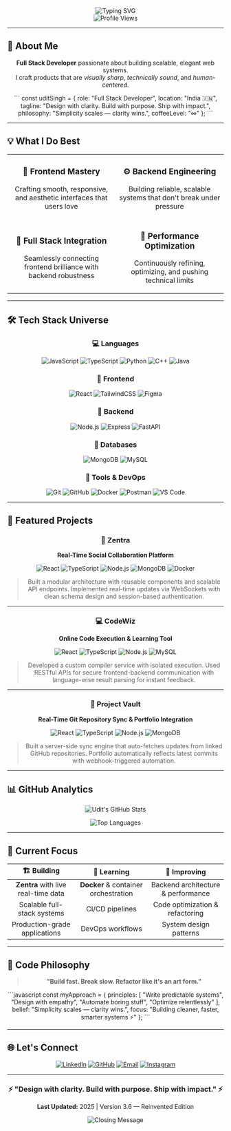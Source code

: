 <div align="center">
  
  <!-- Animated Header -->
  <img src="https://readme-typing-svg.herokuapp.com?font=Fira+Code&size=32&duration=3000&pause=1000&color=00D9FF&center=true&vCenter=true&width=600&lines=Hey+there!+I'm+Udit+Singh+👋;Full+Stack+Developer+⚙️;Crafting+Scalable+Web+Experiences" alt="Typing SVG" />

  <br/>
  
  <!-- Profile Views Counter -->
  <img src="https://komarev.com/ghpvc/?username=Uditsingh5&color=00D9FF&style=for-the-badge&label=PROFILE+VIEWS" alt="Profile Views" />
  
</div>

---

## 🎯 About Me

<div align="center">
  <p>
    <strong>Full Stack Developer</strong> passionate about building scalable, elegant web systems.<br/>
    I craft products that are <em>visually sharp</em>, <em>technically sound</em>, and <em>human-centered</em>.
  </p>
  
  \`\`\`
  const uditSingh = {
    role: "Full Stack Developer",
    location: "India 🇮🇳",
    tagline: "Design with clarity. Build with purpose. Ship with impact.",
    philosophy: "Simplicity scales — clarity wins.",
    coffeeLevel: "∞"
  };
  \`\`\`
</div>

---

## 💡 What I Do Best

<table align="center">
  <tr>
    <td align="center" width="50%">
      <h3>🎨 Frontend Mastery</h3>
      <p>Crafting smooth, responsive, and aesthetic interfaces that users love</p>
    </td>
    <td align="center" width="50%">
      <h3>⚙️ Backend Engineering</h3>
      <p>Building reliable, scalable systems that don't break under pressure</p>
    </td>
  </tr>
  <tr>
    <td align="center" width="50%">
      <h3>🧩 Full Stack Integration</h3>
      <p>Seamlessly connecting frontend brilliance with backend robustness</p>
    </td>
    <td align="center" width="50%">
      <h3>🚀 Performance Optimization</h3>
      <p>Continuously refining, optimizing, and pushing technical limits</p>
    </td>
  </tr>
</table>

---

## 🛠️ Tech Stack Universe

<div align="center">

### 💻 Languages
![JavaScript](https://img.shields.io/badge/JavaScript-F7DF1E?style=for-the-badge&logo=javascript&logoColor=black)
![TypeScript](https://img.shields.io/badge/TypeScript-3178C6?style=for-the-badge&logo=typescript&logoColor=white)
![Python](https://img.shields.io/badge/Python-3776AB?style=for-the-badge&logo=python&logoColor=white)
![C++](https://img.shields.io/badge/C++-00599C?style=for-the-badge&logo=cplusplus&logoColor=white)
![Java](https://img.shields.io/badge/Java-ED8B00?style=for-the-badge&logo=java&logoColor=white)

### 🎨 Frontend
![React](https://img.shields.io/badge/React-61DAFB?style=for-the-badge&logo=react&logoColor=black)
![TailwindCSS](https://img.shields.io/badge/Tailwind_CSS-38B2AC?style=for-the-badge&logo=tailwind-css&logoColor=white)
![Figma](https://img.shields.io/badge/Figma-F24E1E?style=for-the-badge&logo=figma&logoColor=white)

### 🚀 Backend
![Node.js](https://img.shields.io/badge/Node.js-339933?style=for-the-badge&logo=nodedotjs&logoColor=white)
![Express](https://img.shields.io/badge/Express-000000?style=for-the-badge&logo=express&logoColor=white)
![FastAPI](https://img.shields.io/badge/FastAPI-009688?style=for-the-badge&logo=fastapi&logoColor=white)

### 💾 Databases
![MongoDB](https://img.shields.io/badge/MongoDB-13AA52?style=for-the-badge&logo=mongodb&logoColor=white)
![MySQL](https://img.shields.io/badge/MySQL-4479A1?style=for-the-badge&logo=mysql&logoColor=white)

### 🧪 Tools & DevOps
![Git](https://img.shields.io/badge/Git-F05032?style=for-the-badge&logo=git&logoColor=white)
![GitHub](https://img.shields.io/badge/GitHub-181717?style=for-the-badge&logo=github&logoColor=white)
![Docker](https://img.shields.io/badge/Docker-2496ED?style=for-the-badge&logo=docker&logoColor=white)
![Postman](https://img.shields.io/badge/Postman-FF6C37?style=for-the-badge&logo=postman&logoColor=white)
![VS Code](https://img.shields.io/badge/VS_Code-007ACC?style=for-the-badge&logo=visual-studio-code&logoColor=white)

</div>

---

## 🚀 Featured Projects

<div align="center">

### 🧭 Zentra
**Real-Time Social Collaboration Platform**

![React](https://img.shields.io/badge/React-61DAFB?style=flat-square&logo=react&logoColor=black)
![TypeScript](https://img.shields.io/badge/TypeScript-3178C6?style=flat-square&logo=typescript&logoColor=white)
![Node.js](https://img.shields.io/badge/Node.js-339933?style=flat-square&logo=nodedotjs&logoColor=white)
![MongoDB](https://img.shields.io/badge/MongoDB-13AA52?style=flat-square&logo=mongodb&logoColor=white)
![Docker](https://img.shields.io/badge/Docker-2496ED?style=flat-square&logo=docker&logoColor=white)

> Built a modular architecture with reusable components and scalable API endpoints. Implemented real-time updates via WebSockets with clean schema design and session-based authentication.

---

### 💻 CodeWiz
**Online Code Execution & Learning Tool**

![React](https://img.shields.io/badge/React-61DAFB?style=flat-square&logo=react&logoColor=black)
![TypeScript](https://img.shields.io/badge/TypeScript-3178C6?style=flat-square&logo=typescript&logoColor=white)
![Node.js](https://img.shields.io/badge/Node.js-339933?style=flat-square&logo=nodedotjs&logoColor=white)
![MySQL](https://img.shields.io/badge/MySQL-4479A1?style=flat-square&logo=mysql&logoColor=white)

> Developed a custom compiler service with isolated execution. Used RESTful APIs for secure frontend-backend communication with language-wise result parsing for instant feedback.

---

### 📂 Project Vault
**Real-Time Git Repository Sync & Portfolio Integration**

![React](https://img.shields.io/badge/React-61DAFB?style=flat-square&logo=react&logoColor=black)
![TypeScript](https://img.shields.io/badge/TypeScript-3178C6?style=flat-square&logo=typescript&logoColor=white)
![Node.js](https://img.shields.io/badge/Node.js-339933?style=flat-square&logo=nodedotjs&logoColor=white)
![MongoDB](https://img.shields.io/badge/MongoDB-13AA52?style=flat-square&logo=mongodb&logoColor=white)

> Built a server-side sync engine that auto-fetches updates from linked GitHub repositories. Portfolio automatically reflects latest commits with webhook-triggered automation.

</div>

---

## 📊 GitHub Analytics

<div align="center">

![Udit's GitHub Stats](https://github-readme-stats.vercel.app/api?username=Uditsingh5&show_icons=true&theme=tokyonight&hide_border=true&bg_color=0d1117&title_color=00D9FF&icon_color=00D9FF&text_color=c9d1d9)

![Top Languages](https://github-readme-stats.vercel.app/api/top-langs?username=Uditsingh5&layout=compact&theme=tokyonight&hide_border=true&bg_color=0d1117&title_color=00D9FF&text_color=c9d1d9)

</div>

---

## 🎯 Current Focus

<div align="center">

| 🏗️ Building | 🧠 Learning | 🚀 Improving |
|:---:|:---:|:---:|
| **Zentra** with live real-time data | **Docker** & container orchestration | Backend architecture & performance |
| Scalable full-stack systems | CI/CD pipelines | Code optimization & refactoring |
| Production-grade applications | DevOps workflows | System design patterns |

</div>

---

## 💬 Code Philosophy

<div align="center">

> **"Build fast. Break slow. Refactor like it's an art form."**

\`\`\`javascript
const myApproach = {
  principles: [
    "Write predictable systems",
    "Design with empathy",
    "Automate boring stuff",
    "Optimize relentlessly"
  ],
  belief: "Simplicity scales — clarity wins.",
  focus: "Building cleaner, faster, smarter systems ⚡"
};
\`\`\`

</div>

---

## 🌐 Let's Connect

<div align="center">

[![LinkedIn](https://img.shields.io/badge/LinkedIn-0A66C2?style=for-the-badge&logo=linkedin&logoColor=white)](https://www.linkedin.com/in/udit-narayan-singh01/)
[![GitHub](https://img.shields.io/badge/GitHub-181717?style=for-the-badge&logo=github&logoColor=white)](https://github.com/Uditsingh5)
[![Email](https://img.shields.io/badge/Email-EA4335?style=for-the-badge&logo=gmail&logoColor=white)](mailto:uditsingh52963@gmail.com)
[![Instagram](https://img.shields.io/badge/Instagram-E4405F?style=for-the-badge&logo=instagram&logoColor=white)](https://www.instagram.com/uditsingh005/)

</div>

---

<div align="center">

### ⚡ "Design with clarity. Build with purpose. Ship with impact." ⚡

**Last Updated:** 2025 | Version 3.6 — Reinvented Edition

<img src="https://readme-typing-svg.herokuapp.com?font=Fira+Code&size=16&duration=3000&pause=1000&color=00D9FF&center=true&vCenter=true&width=500&lines=Thanks+for+visiting!+Let's+build+something+amazing+together+🚀" alt="Closing Message" />

</div>
